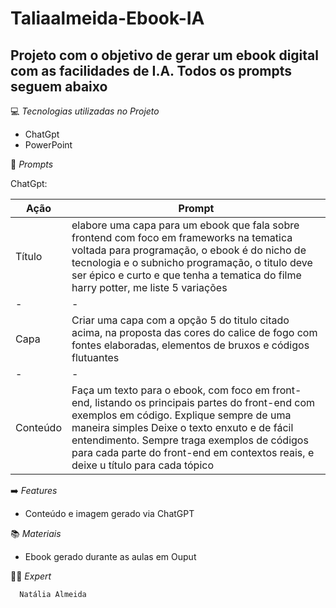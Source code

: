 # Taliaalmeida-Ebook-IA


## **Projeto com o objetivo de gerar um ebook digital com as facilidades de I.A. Todos os prompts seguem abaixo**

💻   _Tecnologias utilizadas no Projeto_

+  ChatGpt 
+  PowerPoint

🔧   _Prompts_

ChatGpt:

|  Ação  |  Prompt|
|   -    |    -   |
|  Título    |  elabore uma capa para um ebook que  fala sobre frontend com foco em frameworks na  tematica voltada para programação, o ebook é  do nicho de tecnologia e o subnicho programação, o titulo deve ser épico e curto e que tenha a tematica do filme harry potter, me liste 5 variações  |
|  -     |    -    |
|  Capa      |  Criar uma capa com a opção 5 do titulo citado acima, na proposta das cores do calice de fogo com fontes elaboradas, elementos de bruxos e códigos flutuantes  |
|    -   |    -    |
|  Conteúdo  |  Faça um texto para o ebook, com foco em front-end, listando os principais partes do front-end com exemplos em código. Explique sempre de uma maneira simples Deixe o texto enxuto e de fácil entendimento. Sempre traga exemplos de códigos para cada parte do front-end em contextos reais, e deixe u título para cada tópico  |


➡️  _Features_

+  Conteúdo e imagem gerado via ChatGPT

📚   _Materiais_

+  Ebook gerado durante as aulas em Ouput

👩‍💻   _Expert_

      Natália Almeida

  



 

